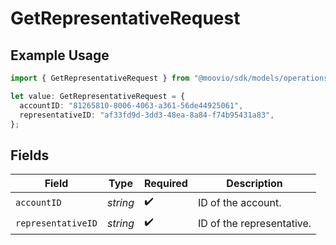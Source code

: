# GetRepresentativeRequest

## Example Usage

```typescript
import { GetRepresentativeRequest } from "@moovio/sdk/models/operations";

let value: GetRepresentativeRequest = {
  accountID: "81265810-8006-4063-a361-56de44925061",
  representativeID: "af33fd9d-3dd3-48ea-8a84-f74b95431a83",
};
```

## Fields

| Field                     | Type                      | Required                  | Description               |
| ------------------------- | ------------------------- | ------------------------- | ------------------------- |
| `accountID`               | *string*                  | :heavy_check_mark:        | ID of the account.        |
| `representativeID`        | *string*                  | :heavy_check_mark:        | ID of the representative. |